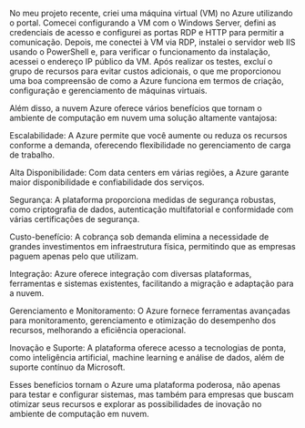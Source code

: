 No meu projeto recente, criei uma máquina virtual (VM) no Azure utilizando o portal. Comecei configurando a VM com o Windows Server, defini as credenciais de acesso e configurei as portas RDP e HTTP para permitir a comunicação. Depois, me conectei à VM via RDP, instalei o servidor web IIS usando o PowerShell e, para verificar o funcionamento da instalação, acessei o endereço IP público da VM. Após realizar os testes, excluí o grupo de recursos para evitar custos adicionais, o que me proporcionou uma boa compreensão de como a Azure funciona em termos de criação, configuração e gerenciamento de máquinas virtuais.

Além disso, a nuvem Azure oferece vários benefícios que tornam o ambiente de computação em nuvem uma solução altamente vantajosa:

Escalabilidade: A Azure permite que você aumente ou reduza os recursos conforme a demanda, oferecendo flexibilidade no gerenciamento de carga de trabalho.

Alta Disponibilidade: Com data centers em várias regiões, a Azure garante maior disponibilidade e confiabilidade dos serviços.

Segurança: A plataforma proporciona medidas de segurança robustas, como criptografia de dados, autenticação multifatorial e conformidade com várias certificações de segurança.

Custo-benefício: A cobrança sob demanda elimina a necessidade de grandes investimentos em infraestrutura física, permitindo que as empresas paguem apenas pelo que utilizam.

Integração: Azure oferece integração com diversas plataformas, ferramentas e sistemas existentes, facilitando a migração e adaptação para a nuvem.

Gerenciamento e Monitoramento: O Azure fornece ferramentas avançadas para monitoramento, gerenciamento e otimização do desempenho dos recursos, melhorando a eficiência operacional.

Inovação e Suporte: A plataforma oferece acesso a tecnologias de ponta, como inteligência artificial, machine learning e análise de dados, além de suporte contínuo da Microsoft.

Esses benefícios tornam o Azure uma plataforma poderosa, não apenas para testar e configurar sistemas, mas também para empresas que buscam otimizar seus recursos e explorar as possibilidades de inovação no ambiente de computação em nuvem.
